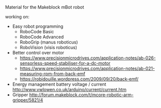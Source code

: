 Material for the Makeblock mBot robot

working on:
* Easy robot programming
  * RoboCode Basic
  * RoboCode Advanced
  * RoboGrip (manus roboticus)
  * RoboVision (visis roboticus)
* Better control over motor
  * https://www.precisionmicrodrives.com/application-notes/ab-026-sensorless-speed-stabiliser-for-a-dc-motor
  * https://www.precisionmicrodrives.com/application-notes/ab-021-measuring-rpm-from-back-emf
  * https://robidouille.wordpress.com/2009/09/20/back-emf/
* Energy management battery voltage / current http://www.vwlowen.co.uk/arduino/current/current.htm
* Gripper http://forum.makeblock.com/t/mcore-robotic-arm-gripper/5821/4
